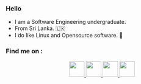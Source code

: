 ### Hello
- I am a Software Engineering undergraduate.
- From Sri Lanka. 🇱🇰
- I do like Linux and Opensource software. 🐧

### Find me on : 
<div style="text-align: center">
  
  <a href="mailto:sandeepasujeewa@gmail.com">
    <img src="https://user-images.githubusercontent.com/107795508/179223264-e7eb6499-474b-4c29-94f7-2d5e90106631.png" width="40" height="40" />
  </a>
  
  <a href="https://github.com/sskularathna">
    <img src="https://user-images.githubusercontent.com/107795508/179223290-616bb3a5-1b31-4f7a-82b4-64198d5854e4.png" width="40" height="40" />
  </a>
  
  <a href="https://social.trom.tf/profile/sujee">
    <img src="https://user-images.githubusercontent.com/107795508/179226380-d2225451-72c5-480d-b521-c173213f57bb.png" width="40" height="40" />
  </a>
  
  <a href="https://www.linkedin.com/in/sujeewa-s-kularathna-112065170">
    <img src="https://user-images.githubusercontent.com/107795508/179227203-5838ff6d-ce17-4c9f-abec-31ad77071333.png" width="40" height="40" />
  </a>
  
</div>
